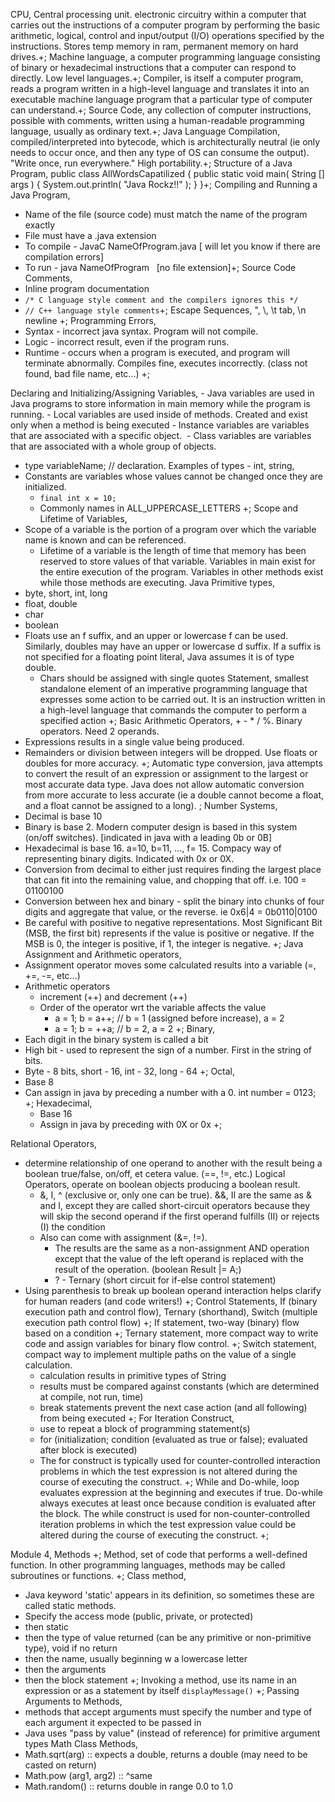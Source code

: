 CPU, Central processing unit. electronic circuitry within a computer that carries out the instructions of a computer program by performing the basic arithmetic, logical, control and input/output (I/O) operations specified by the instructions. Stores temp memory in ram, permanent memory on hard drives.+;
Machine language, a computer programming language consisting of binary or hexadecimal instructions that a computer can respond to directly. Low level languages.+;
Compiler, is itself a computer program, reads a program written in a high-level language and translates it into an executable machine language program that a particular type of computer can understand.+;
Source Code, any collection of computer instructions, possible with comments, written using a human-readable programming language, usually as ordinary text.+;
Java Language Compilation, compiled/interpreted into bytecode, which is architecturally neutral (ie only needs to occur once, and then any type of OS can consume the output). "Write once, run everywhere." High portability.+;
Structure of a Java Program,
public class AllWordsCapatilized
{
  public static void main( String [] args )
  {
  System.out.println( "Java Rockz!!" );
  }
}+;
Compiling and Running a Java Program,
 - Name of the file (source code) must match the name of the program exactly
 - File must have a .java extension
 - To compile - JavaC NameOfProgram.java [ will let you know if there are compilation errors]
 - To run - java NameOfProgram   [no file extension]+;
Source Code Comments,
 - Inline program documentation
 - `/* C language style comment and the compilers ignores this */`
 - `// C++ language style comments`+;
Escape Sequences, \", \\, \t tab, \n newline +;
Programming Errors,
  - Syntax - incorrect java syntax. Program will not compile.
  - Logic - incorrect result, even if the program runs.
  - Runtime - occurs when a program is executed, and program will terminate abnormally. Compiles fine, executes incorrectly. (class not found, bad file name, etc...) +;

Declaring and Initializing/Assigning Variables,
	- Java variables are used in Java programs to store information in main memory while the program is running.
	  - Local variables are used inside of methods. Created and exist only when a method is being executed
	  - Instance variables are variables that are associated with a specific object. 
	  -	Class variables are variables that are associated with a whole group of objects.
  - type variableName; // declaration. Examples of types - int, string,
  - Constants are variables whose values cannot be changed once they are initialized.
	  -	`final int x = 10;`
	  -	Commonly names in ALL_UPPERCASE_LETTERS +;
Scope and Lifetime of Variables,
  - Scope of a variable is the portion of a program over which the variable name is known and can be referenced.
	- Lifetime of a variable is the length of time that memory has been reserved to store values of that variable. Variables in main exist for the entire execution of the program. Variables in other methods exist while those methods are executing.
Java Primitive types,
  - byte, short, int, long
  - float, double
  - char
  - boolean
  -	Floats use an f suffix, and an upper or lowercase f can be used. Similarly, doubles may have an upper or lowercase d suffix. If a suffix is not specified for a floating point literal, Java assumes it is of type double.
	-	Chars should be assigned with single quotes
Statement, smallest standalone element of an imperative programming language that expresses some action to be carried out. It is an instruction written in a high-level language that commands the computer to perform a specified action +;
Basic Arithmetic Operators, + - * / %. Binary operators. Need 2 operands.
  - Expressions results in a single value being produced.
  - Remainders or division between integers will be dropped. Use floats or doubles for more accuracy. +;
Automatic type conversion, java attempts to convert the result of an expression or assignment to the largest or most accurate data type. Java does not allow automatic conversion from more accurate to less accurate (ie a double cannot become a float, and a float cannot be assigned to a long). ;
Number Systems,
  - Decimal is base 10
  - Binary is base 2. Modern computer design is based in this system (on/off switches). [indicated in java with a leading 0b or 0B]
  - Hexadecimal is base 16. a=10, b=11, ..., f= 15. Compacy way of representing binary digits. Indicated with 0x or 0X.
  - Conversion from decimal to either just requires finding the largest place that can fit into the remaining value, and chopping that off. i.e. 100 = 01100100
  -	Conversion between hex and binary - split the binary into chunks of four digits and aggregate that value, or the reverse. ie 0x6|4 = 0b0110|0100
  -	Be careful with positive to negative representations. Most Significant Bit (MSB, the first bit) represents if the value is positive or negative. If the MSB is 0, the integer is positive, if 1, the integer is negative.
  +;
Java Assignment and Arithmetic operators,
  - Assignment operator moves some calculated results into a variable (=, +=, -=, etc...)
  - Arithmetic operators
    - increment (++) and decrement (++)
    - Order of the operator wrt the variable affects the value
      -	a = 1; b = a++; // b = 1 (assigned before increase), a = 2
      -	a = 1; b = ++a; // b = 2, a = 2
  +;
Binary,
  -	Each digit in the binary system is called a bit
  -	High bit - used to represent the sign of a number. First in the string of bits.
  -	Byte - 8 bits, short - 16, int - 32, long - 64 +;
Octal,
  -	Base 8
  -	Can assign in java by preceding a number with a 0. int number = 0123; +;
Hexadecimal,
	-	Base 16
	-	Assign in java by preceding with 0X or 0x +;

Relational Operators,
- determine relationship of one operand to another with the result being a boolean true/false, on/off, et cetera value. (==, !=, etc.)
Logical Operators, operate on boolean objects producing a boolean result.
  - &, I, ^ (exclusive or, only one can be true). &&, II are the same as & and I, except they are called short-circuit operators because they will skip the second operand if the first operand fulfills (II) or rejects (I) the condition
  - Also can come with assignment (&=, !=).
    - The results are the same as a non-assignment AND operation except that the value of the left operand is replaced with the result of the operation. (boolean Result |= A;)
	-	? - Ternary (short circuit for if-else control statement)
- Using parenthesis to break up boolean operand interaction helps clarify for human readers (and code writers!)
  +;
Control Statements, If (binary execution path and control flow), Ternary (shorthand), Switch (multiple execution path control flow) +;
If statement, two-way (binary) flow based on a condition +;
Ternary statement, more compact way to write code and assign variables for binary flow control. +;
Switch statement, compact way to implement multiple paths on the value of a single calculation.
  - calculation results in primitive types of String
  - results must be compared against constants (which are determined at compile, not run, time)
  - break statements prevent the next case action (and all following) from being executed
  +;
For Iteration Construct,
  - use to repeat a block of programming statement(s)
  - for (initialization; condition (evaluated as true or false); evaluated after block is executed)
  - The for construct is typically used for counter-controlled interaction problems in which the test expression is not altered during the course of executing the construct.
  +;
While and Do-while, loop evaluates expression at the beginning and executes if true. Do-while always executes at least once because condition is evaluated after the block. The while construct is used for non-counter-controlled iteration problems in which the test expression value could be altered during the course of executing the construct.
  +;

Module 4,
  Methods +;
Method, set of code that performs a well-defined function. In other programming languages, methods may be called subroutines or functions.
  +;
Class method,
  - Java keyword 'static' appears in its definition, so sometimes these are called static methods.
  - Specify the access mode (public, private, or protected)
  - then static
  - then the type of value returned (can be any primitive or non-primitive type), void if no return
  - then the name, usually beginning w a lowercase letter
  - then the arguments
  - then the block statement
  +;
Invoking a method, use its name in an expression or as a statement by itself `displayMessage()`
  +;
Passing Arguments to Methods,
  - methods that accept arguments must specify the number and type of each argument it expected to be passed in
  - Java uses "pass by value" (instead of reference) for primitive argument types
Math Class Methods,
  - Math.sqrt(arg) :: expects a double, returns a double (may need to be casted on return)
  - Math.pow (arg1, arg2) :: ^same
  - Math.random() :: returns double in range 0.0 to 1.0
